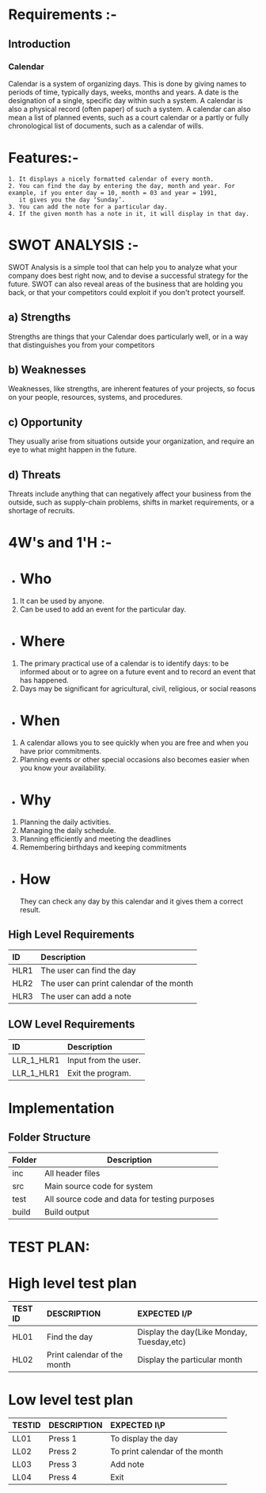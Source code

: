 # Requirements :-
## Introduction 
### Calendar
Calendar is a system of organizing days. This is done by giving names to periods of time, typically days, weeks, months and years. A date is the designation of a single, specific day within such a system. A calendar is also a physical record (often paper) of such a system. A calendar can also mean a list of planned events, such as a court calendar or a partly or fully chronological list of documents, such as a calendar of wills. 


# Features:-
    1. It displays a nicely formatted calendar of every month.
    2. You can find the day by entering the day, month and year. For example, if you enter day = 10, month = 03 and year = 1991, 
       it gives you the day ‘Sunday’.
    3. You can add the note for a particular day.
    4. If the given month has a note in it, it will display in that day.



# SWOT ANALYSIS :-
SWOT Analysis is a simple tool that can help you to analyze what your company does best right now, and to devise a successful strategy for the future. SWOT can also reveal areas of the business that are holding you back, or that your competitors could exploit if you don't protect yourself.



## a) Strengths 
Strengths are things that your Calendar does particularly well, or in a way that distinguishes you from your competitors
## b) Weaknesses
Weaknesses, like strengths, are inherent features of your projects, so focus on your people, resources, systems, and procedures. 
## c)  Opportunity
They usually arise from situations outside your organization, and require an eye to what might happen in the future.   
## d) Threats 
Threats include anything that can negatively affect your business from the outside, such as supply-chain problems, shifts in market requirements, or a shortage of recruits.

# 4W's and 1'H :-
- # Who
1. It can be used by anyone.
2. Can be used to add an event for the particular day.
- # Where 
 1. The primary practical use of a calendar is to identify days: to be informed about or to agree on a future event and to record an event that has happened. 
 2. Days may be significant for agricultural, civil, religious, or social reasons
- # When
1. A calendar allows you to see quickly when you are free and when you have prior commitments. 
2. Planning events or other special occasions also becomes easier when you know your availability.
- # Why
 1. Planning the daily activities.
 2. Managing the daily schedule.
 3. Planning efficiently and meeting the deadlines
 4. Remembering birthdays and keeping commitments

- # How
  They can check any day by this calendar and it gives them a correct result.
 ## High Level Requirements






 | ID     | Description                |
 | :------- | :------------------------- |
 | HLR1|  The user can find the day |
 | HLR2|  The user can print calendar of the month |
 | HLR3|  The user can add a note |

## LOW Level Requirements


 | ID     | Description                       |
 | :------- | :-------------------------------- |
 | LLR_1_HLR1 | Input from the user.        
 |LLR_1_HLR1| Exit the program.
 


# Implementation

## Folder Structure

| Folder | Description |
| --- | --- |
| inc | All header files |
| src | Main source code for system |
| test | All source code and data for testing purposes |
| build | Build output |

# **TEST PLAN**:

# High level test plan

|TEST ID| DESCRIPTION| EXPECTED I/P|
| :-----|:-----------|:------------|
|HL01|Find the day|Display the day(Like Monday, Tuesday,etc)|
|HL02|Print calendar of the month|Display the particular month|



# Low level test plan

|TESTID| DESCRIPTION| EXPECTED I\P|
|:-----|:-----------|:------------|
|LL01|Press 1|To display the day|
|LL02|Press 2|To print calendar of the month|
|LL03|Press 3|Add note |
|LL04|Press 4|Exit|



